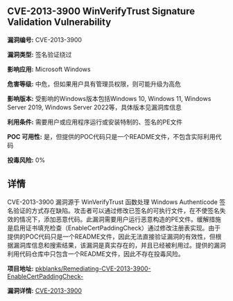 ## CVE-2013-3900 WinVerifyTrust Signature Validation Vulnerability

**漏洞编号:** CVE-2013-3900

**漏洞类型:** 签名验证绕过

**影响应用:** Microsoft Windows

**危害等级:** 中危，但如果用户具有管理员权限，则可能升级为高危

**影响版本:** 受影响的Windows版本包括Windows 10, Windows 11, Windows Server 2019, Windows Server 2022等，具体版本见漏洞库信息

**利用条件:** 需要用户或应用程序运行或安装特制的、签名的PE文件

**POC 可用性:** 是，但提供的POC代码只是一个README文件，不包含实际利用代码

**投毒风险:** 0%

## 详情

CVE-2013-3900 漏洞源于 WinVerifyTrust 函数处理 Windows Authenticode 签名验证的方式存在缺陷。攻击者可以通过修改已签名的可执行文件，在不使签名失效的情况下，添加恶意代码。此漏洞需要用户运行恶意构造的PE文件。缓解措施是启用证书填充检查（EnableCertPaddingCheck）通过修改注册表实现。由于提供的POC代码只是一个README文件，因此无法直接验证漏洞的有效性，但根据漏洞库信息和搜索结果，该漏洞是真实存在的，并且已经被利用过。提供的漏洞利用代码仓库中只包含一个README文件，因此不存在投毒风险。

**项目地址:** [pkblanks/Remediating-CVE-2013-3900-EnableCertPaddingCheck-](https://github.com/pkblanks/Remediating-CVE-2013-3900-EnableCertPaddingCheck-)

**漏洞详情:** [CVE-2013-3900](https://nvd.nist.gov/vuln/detail/CVE-2013-3900)